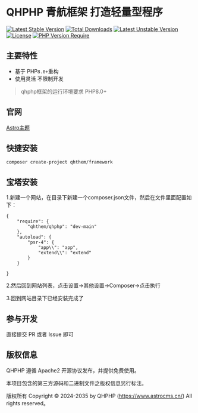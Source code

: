 
# QHPHP 青航框架 打造轻量型程序

[![Latest Stable Version](http://poser.pugx.org/qhthem/qhphp/v)](https://packagist.org/packages/qhthem/qhphp) 
[![Total Downloads](http://poser.pugx.org/qhthem/qhphp/downloads)](https://packagist.org/packages/qhthem/qhphp) 
[![Latest Unstable Version](http://poser.pugx.org/qhthem/qhphp/v/unstable)](https://packagist.org/packages/qhthem/qhphp) 
[![License](http://poser.pugx.org/qhthem/qhphp/license)](https://packagist.org/packages/qhthem/qhphp) 
[![PHP Version Require](http://poser.pugx.org/qhthem/qhphp/require/php)](https://packagist.org/packages/qhthem/qhphp)

## 主要特性

- 基于 PHP`8.0+`重构
- 使用灵活 不限制开发

> qhphp框架的运行环境要求 PHP8.0+

## 官网

[Astro主题](https://www.astrocms.cn/)


## 快捷安装

```
composer create-project qhthem/framework
```
## 宝塔安装

1.新建一个网站，在目录下新建一个composer.json文件，然后在文件里面配置如下：

```
{
    "require": {
        "qhthem/qhphp": "dev-main"
    },
    "autoload": {
        "psr-4": {
            "app\\": "app",
            "extend\\": "extend"
        }
    }
    
}
```
2.然后回到网站列表，点击设置->其他设置->Composer->点击执行

3.回到网站目录下已经安装完成了


## 参与开发

直接提交 PR 或者 Issue 即可

## 版权信息

QHPHP 遵循 Apache2 开源协议发布，并提供免费使用。

本项目包含的第三方源码和二进制文件之版权信息另行标注。

版权所有 Copyright © 2024-2035 by 	QHPHP (https://www.astrocms.cn/) All rights reserved。

